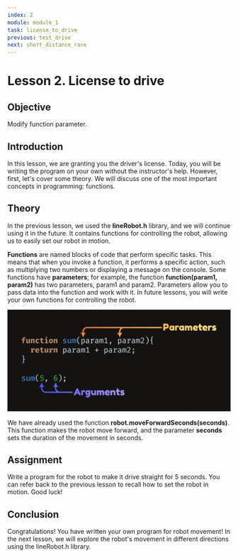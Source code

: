 ```yaml
---
index: 2
module: module_1
task: license_to_drive
previous: test_drive
next: short_distance_race
---
```

# Lesson 2. License to drive

## Objective
Modify function parameter.

## Introduction
In this lesson, we are granting you the driver's license. Today, you will be writing the program on your own without the instructor's help. However, first, let's cover some theory. We will discuss one of the most important concepts in programming: functions.


##  Theory
In the previous lesson, we used the **lineRobot.h** library, and we will continue using it in the future. It contains functions for controlling the robot, allowing us to easily set our robot in motion.

**Functions** are named blocks of code that perform specific tasks. This means that when you invoke a function, it performs a specific action, such as multiplying two numbers or displaying a message on the console. Some functions have **parameters**; for example, the function **function(param1, param2)** has two parameters, param1 and param2. Parameters allow you to pass data into the function and work with it. In future lessons, you will write your own functions for controlling the robot.

![verfification](https://github.com/autolab-fi/line-robot-curriculum/blob/main/images/module_1/function.png?raw=true)

We have already used the function **robot.moveForwardSeconds(seconds)**. This function makes the robot move forward, and the parameter **seconds** sets the duration of the movement in seconds.

## Assignment 
Write a program for the robot to make it drive straight for 5 seconds. You can refer back to the previous lesson to recall how to set the robot in motion. Good luck!

## Conclusion
Congratulations! You have written your own program for robot movement! In the next lesson, we will explore the robot's movement in different directions using the lineRobot.h library.

